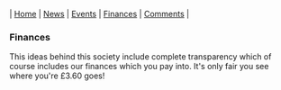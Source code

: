 |  [Home](README.md)  |  [News](newsletters.md)  |  [Events](events.md)  |  [Finances](finances.md)  |  [Comments](comments.md)  |
### Finances

This ideas behind this society include complete transparency which of course includes our finances which you pay into. It's only fair you see where you're £3.60 goes!


 
